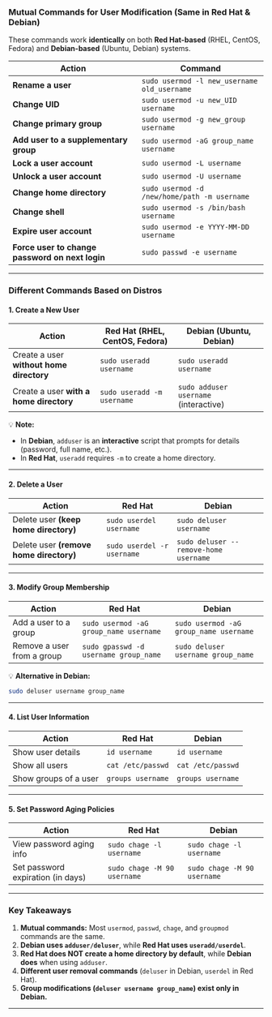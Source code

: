 ### **Mutual Commands for User Modification (Same in Red Hat & Debian)**  
These commands work **identically** on both **Red Hat-based** (RHEL, CentOS, Fedora) and **Debian-based** (Ubuntu, Debian) systems.  

| Action | Command |
|--------|---------|
| **Rename a user** | `sudo usermod -l new_username old_username` |
| **Change UID** | `sudo usermod -u new_UID username` |
| **Change primary group** | `sudo usermod -g new_group username` |
| **Add user to a supplementary group** | `sudo usermod -aG group_name username` |
| **Lock a user account** | `sudo usermod -L username` |
| **Unlock a user account** | `sudo usermod -U username` |
| **Change home directory** | `sudo usermod -d /new/home/path -m username` |
| **Change shell** | `sudo usermod -s /bin/bash username` |
| **Expire user account** | `sudo usermod -e YYYY-MM-DD username` |
| **Force user to change password on next login** | `sudo passwd -e username` |

---

### **Different Commands Based on Distros**
#### **1. Create a New User**
| Action | Red Hat (RHEL, CentOS, Fedora) | Debian (Ubuntu, Debian) |
|--------|-------------------------------|--------------------------|
| Create a user **without home directory** | `sudo useradd username` | `sudo useradd username` |
| Create a user **with a home directory** | `sudo useradd -m username` | `sudo adduser username` (interactive) |

💡 **Note:**  
- In **Debian**, `adduser` is an **interactive** script that prompts for details (password, full name, etc.).  
- In **Red Hat**, `useradd` requires `-m` to create a home directory.  

---

#### **2. Delete a User**
| Action | Red Hat | Debian |
|--------|--------|--------|
| Delete user **(keep home directory)** | `sudo userdel username` | `sudo deluser username` |
| Delete user **(remove home directory)** | `sudo userdel -r username` | `sudo deluser --remove-home username` |

---

#### **3. Modify Group Membership**
| Action | Red Hat | Debian |
|--------|--------|--------|
| Add a user to a group | `sudo usermod -aG group_name username` | `sudo usermod -aG group_name username` |
| Remove a user from a group | `sudo gpasswd -d username group_name` | `sudo deluser username group_name` |

💡 **Alternative in Debian:**  
```bash
sudo deluser username group_name
```
---

#### **4. List User Information**
| Action | Red Hat | Debian |
|--------|--------|--------|
| Show user details | `id username` | `id username` |
| Show all users | `cat /etc/passwd` | `cat /etc/passwd` |
| Show groups of a user | `groups username` | `groups username` |

---

#### **5. Set Password Aging Policies**
| Action | Red Hat | Debian |
|--------|--------|--------|
| View password aging info | `sudo chage -l username` | `sudo chage -l username` |
| Set password expiration (in days) | `sudo chage -M 90 username` | `sudo chage -M 90 username` |

---

### **Key Takeaways**
1. **Mutual commands:** Most `usermod`, `passwd`, `chage`, and `groupmod` commands are the same.
2. **Debian uses `adduser/deluser`**, while **Red Hat uses `useradd/userdel`**.
3. **Red Hat does NOT create a home directory by default**, while **Debian does** when using `adduser`.
4. **Different user removal commands** (`deluser` in Debian, `userdel` in Red Hat).
5. **Group modifications (`deluser username group_name`) exist only in Debian.**

---